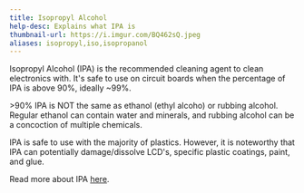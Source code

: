 ```yaml
---
title: Isopropyl Alcohol
help-desc: Explains what IPA is
thumbnail-url: https://i.imgur.com/BQ462sQ.jpeg
aliases: isopropyl,iso,isopropanol
---
```


Isopropyl Alcohol (IPA) is the recommended cleaning agent to clean electronics with. It's safe to use on circuit boards when the percentage of IPA is above 90%, ideally ~99%. 

\>90% IPA is NOT the same as ethanol (ethyl alcoho) or rubbing alcohol. Regular ethanol can contain water and minerals, and rubbing alcohol can be a concoction of multiple chemicals.

IPA is safe to use with the majority of plastics. However, it is noteworthy that IPA can potentially damage/dissolve LCD's, specific plastic coatings, paint, and glue.

Read more about IPA [here](https://www.ifixit.com/News/36877/ask-ifixit-everything-you-wanted-to-know-about-isopropyl-alcohol). 